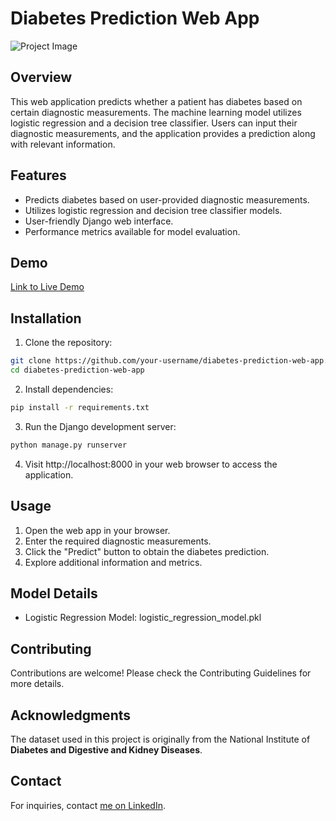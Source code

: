 # Diabetes Prediction Web App

![Project Image](url_to_project_image.png)

## Overview

This web application predicts whether a patient has diabetes based on certain diagnostic measurements. The machine learning model utilizes logistic regression and a decision tree classifier. Users can input their diagnostic measurements, and the application provides a prediction along with relevant information.

## Features

- Predicts diabetes based on user-provided diagnostic measurements.
- Utilizes logistic regression and decision tree classifier models.
- User-friendly Django web interface.
- Performance metrics available for model evaluation.

## Demo

[Link to Live Demo](url_to_live_demo)

## Installation

1. Clone the repository:

```bash
git clone https://github.com/your-username/diabetes-prediction-web-app.git
cd diabetes-prediction-web-app
```
2. Install dependencies:

```bash
pip install -r requirements.txt
```
3. Run the Django development server:

```bash
python manage.py runserver
```
4. Visit http://localhost:8000 in your web browser to access the application.

## Usage
1. Open the web app in your browser.
2. Enter the required diagnostic measurements.
3. Click the "Predict" button to obtain the diabetes prediction.
4. Explore additional information and metrics.

## Model Details
- Logistic Regression Model: logistic_regression_model.pkl

## Contributing
Contributions are welcome! Please check the Contributing Guidelines for more details.


## Acknowledgments
The dataset used in this project is originally from the National Institute of **Diabetes and Digestive and Kidney Diseases**.

## Contact
For inquiries, contact [me on LinkedIn](https://www.linkedin.com/in/mohannad-tazi/).
